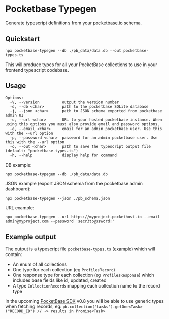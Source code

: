 # Pocketbase Typegen

Generate typescript definitions from your [pocketbase.io](https://pocketbase.io/) schema.

## Quickstart

`npx pocketbase-typegen --db ./pb_data/data.db --out pocketbase-types.ts`

This will produce types for all your PocketBase collections to use in your frontend typescript codebase.

## Usage

```
Options:
  -V, --version          output the version number
  -d, --db <char>        path to the pocketbase SQLite database
  -j, --json <char>      path to JSON schema exported from pocketbase admin UI
  -u, --url <char>       URL to your hosted pocketbase instance. When using this options you must also provide email and password options.
  -e, --email <char>     email for an admin pocketbase user. Use this with the --url option
  -p, --password <char>  password for an admin pocketbase user. Use this with the --url option
  -o, --out <char>       path to save the typescript output file (default: "pocketbase-types.ts")
  -h, --help             display help for command
```

DB example:

`npx pocketbase-typegen --db ./pb_data/data.db`

JSON example (export JSON schema from the pocketbase admin dashboard):

`npx pocketbase-typegen --json ./pb_schema.json`

URL example:

`npx pocketbase-typegen --url https://myproject.pockethost.io --email admin@myproject.com --password 'secr3tp@ssword!'`

## Example output

The output is a typescript file `pocketbase-types.ts` ([example](./test/pocketbase-types-example.ts)) which will contain:

- An enum of all collections
- One type for each collection (eg `ProfilesRecord`)
- One response type for each collection (eg `ProfilesResponse`) which includes base fields like id, updated, created
- A type `CollectionRecords` mapping each collection name to the record type

In the upcoming [PocketBase SDK](https://github.com/pocketbase/js-sdk) v0.8 you will be able to use generic types when fetching records, eg:
`pb.collection('tasks').getOne<Task>("RECORD_ID") // -> results in Promise<Task>`
